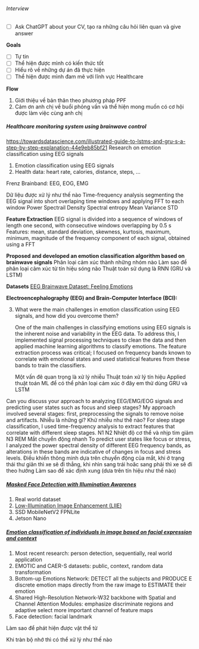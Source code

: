 ###### Interview
- [ ] Ask ChatGPT about your CV, tạo ra những câu hỏi liên quan và give answer

**Goals**
- [ ] Tự tin
- [ ] Thể hiện được mình có kiến thức tốt
- [ ] Hiểu rõ về những dự án đã thực hiện
- [ ] Thể hiện được mình đam mê với lĩnh vực Healthcare

**Flow**
1. Giới thiệu về bản thân theo phương pháp PPF
2. Cảm ơn anh chị về buổi phỏng vấn và thể hiện mong muốn có cơ hội được làm việc cùng anh chị

##### Healthcare monitoring system using brainwave control

https://towardsdatascience.com/illustrated-guide-to-lstms-and-gru-s-a-step-by-step-explanation-44e9eb85bf21
Research on emotion classification using EEG signals


1. Emotion classification using EEG signals
2. Health data: heart rate, calories, distance, steps, ...

Frenz Brainband: EEG, EOG, EMG


Dữ liệu được xử lý như thế nào
Time-frequency analysis
segmenting the EEG signal into short overlaping time windows and applying FFT to each window
Power Spectrail Density
Spectral entropy
Mean
Variance
STD

**Feature Extraction**
EEG signal is divided into a sequence of windows of length one second, with consecutive windows overlapping by 0.5 s
Features: mean, standard deviation, skewness, kurtosis, maximum, minimum, magnitude of the frequency component of each signal, obtained using a FFT


**Proposed and developed an emotion classification algorithm based on brainwave signals**
Phân loại cảm xúc thành những nhóm nào
Làm sao để phân loại cảm xúc từ tín hiệu sóng não
Thuật toán sử dụng là RNN (GRU và LSTM)

**Datasets**
[EEG Brainwave Dataset: Feeling Emotions](https://www.kaggle.com/datasets/birdy654/eeg-brainwave-dataset-feeling-emotions)

**Electroencephalography (EEG) and Brain-Computer Interface (BCI):**

3. What were the main challenges in emotion classification using EEG signals, and how did you overcome them?
    
    One of the main challenges in classifying emotions using EEG signals is the inherent noise and variability in the EEG data. To address this, I implemented signal processing techniques to clean the data and then applied machine learning algorithms to classify emotions. The feature extraction process was critical; I focused on frequency bands known to correlate with emotional states and used statistical features from these bands to train the classifiers.

	Một vấn đê quan trọng là xử lý nhiễu
	Thuật toán xử lý tín hiệu 
	Applied thuật toán ML để có thể phân loại cảm xúc ở đây em thử dùng GRU và LSTM
	
    
Can you discuss your approach to analyzing EEG/EMG/EOG signals and predicting user states such as focus and sleep stages?
    My approach involved several stages: first, preprocessing the signals to remove noise and artifacts. 
    Nhiễu là những gì?
    Khử nhiễu như thế nào?
    For sleep stage classification, I used time-frequency analysis to extract features that correlate with different sleep stages. 
    N1
    N2
    Nhiệt độ cơ thể và nhịp tim giảm
    N3
    REM
    Mắt chuyển động nhanh
    To predict user states like focus or stress, I analyzed the power spectral density of different EEG frequency bands, as alterations in these bands are indicative of changes in focus and stress levels.
    Điều khiển thông minh dựa trên chuyển động của mắt, khi ở trạng thái thư giãn thì xe sẽ đi thẳng, khi nhìn sang trái hoăc sang phải thì xe sẽ đi theo hướng
    Làm sao để xác định xung (dưa trên tín hiệu như thế nào)

##### [Masked Face Detection with Illumination Awarenes](https://eprints.uet.vnu.edu.vn/eprints/id/eprint/4775/1/2022_ISMICT_arxiv%20version.pdf)

1. Real world dataset
2. [Low-Illumination Image Enhancement (LIIE)](https://sci-hub.se/downloads/2021-05-28/243e/wang2020.pdf)
3. SSD MobileNetV2 FPNLite
4. Jetson Nano
##### [Emotion classification of individuals in image based on facial expression and context](https://ujm.hal.science/ujm-04194014v1/document)

1. Most recent research: person detection, sequentially, real world application
2. EMOTIC and CAER-S datasets: public, context, random data transformation
3. Bottom-up Emotions Network: DETECT all the subjects and PRODUCE E discrete emotion maps directly from the raw image to ESTIMATE their emotion
4. Shared High-Resolution Network-W32 backbone with Spatial and Channel Attention Modules: emphasize discriminate regions and adaptive select more important channel of feature maps
5. Face detection: facial landmark

Làm sao để phát hiện được vật thể từ 

Khi tràn bộ nhớ thì có thể xử lý như thế nào
